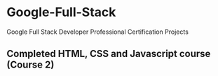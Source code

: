 # Google-Full-Stack
Google Full Stack Developer Professional Certification Projects
## Completed HTML, CSS and Javascript course (Course 2)
